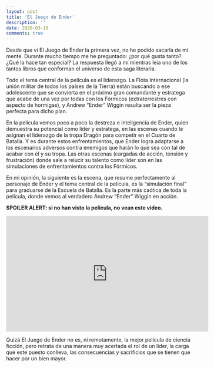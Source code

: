 ```yaml
---
layout: post
title: 'El Juego de Ender'
description: ''
date: 2020-03-10
comments: true
---
```


Desde que vi El Juego de Ender la primera vez, no he podido sacarla de mi mente. Durante mucho tiempo me he preguntado: ¿por qué gusta tanto? ¿Qué la hace tan especial? La respuesta llegó a mí mientras leía uno de los tantos libros que conforman el universo de esta saga literaria.

Todo el tema central de la película es el liderazgo. La Flota Internacional (la unión militar de todos los países de la Tierra) están buscando a ese adolescente que se convierta en el próximo gran comandante y estratega que acabe de una vez por todas con los Fórmicos (extraterrestres con aspecto de hormigas), y Andrew “Ender” Wiggin resulta ser la pieza perfecta para dicho plan.

En la película vemos poco a poco la destreza e inteligencia de Ender, quien demuestra su potencial como líder y estratega, en las escenas cuando le asignan el liderazgo de la tropa Dragón para competir en el Cuarto de Batalla. Y es durante estos enfrentamientos, que Ender logra adaptarse a los escenarios adversos contra enemigos que harán lo que sea con tal de acabar con él y su tropa. Las otras escenas (cargadas de acción, tensión y frustración) donde sale a relucir su talento como líder son en las simulaciones de enfrentamientos contra los Fórmicos.

En mi opinión, la siguiente es la escena, que resume perfectamente al personaje de Ender y el tema central de la película, es la “simulación final” para graduarse de la Escuela de Batalla. Es la parte más caótica de toda la película, donde vemos al verdadero Andrew “Ender” Wiggin en acción.

**SPOILER ALERT: si no han visto la película, no vean este video.**

<iframe width="550" height="315" src="https://www.youtube.com/embed/Ht12otHMX_Q" frameborder="0" allow="accelerometer; autoplay; encrypted-media; gyroscope; picture-in-picture" allowfullscreen></iframe>

Quizá El Juego de Ender no es, ni remotamente, la mejor película de ciencia ficción, pero retrata de una manera muy acertada el rol de un líder, la carga que este puesto conlleva, las consecuencias y sacrificios que se tienen que hacer por un bien mayor.
